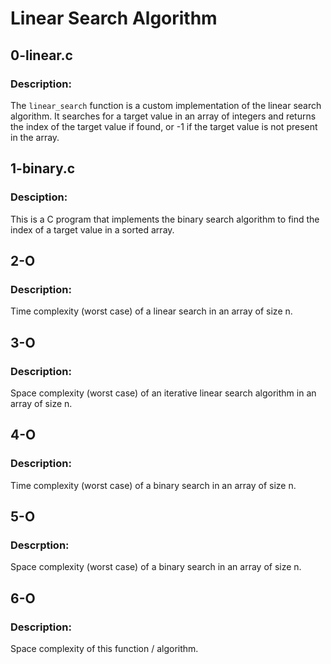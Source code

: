 # Linear Search Algorithm


## 0-linear.c

### Description:
The `linear_search` function is a custom implementation of the linear search algorithm. It searches for a target value in an array of integers and returns the index of the target value if found, or -1 if the target value is not present in the array.

## 1-binary.c
### Desciption:
This is a C program that implements the binary search algorithm to find the index of a target value in a sorted array.

## 2-O
### Description:
Time complexity (worst case) of a linear search in an array of size n.

## 3-O
### Description:
Space complexity (worst case) of an iterative linear search algorithm in an array of size n.

## 4-O
### Description:
Time complexity (worst case) of a binary search in an array of size n.

## 5-O
### Descrption:
Space complexity (worst case) of a binary search in an array of size n.

## 6-O
### Description:
Space complexity of this function / algorithm.
